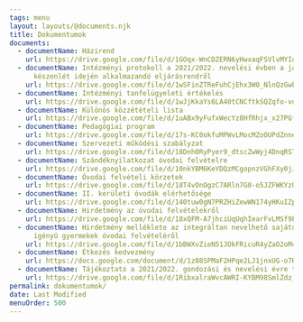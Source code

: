 ```yaml
---
tags: menu
layout: layouts/@documents.njk
title: Dokumentumok
documents:
  - documentName: Házirend
    url: https://drive.google.com/file/d/1GOqx-WnCDZERN6yHwxaqFSVlvMYIoOpC/view?usp=sharing
  - documentName: Intézményi protokoll a 2021/2022. nevelési évben a járványügyi
      készenlét idején alkalmazandó eljárásrendről
    url: https://drive.google.com/file/d/1wSFinZTReFuhCjEhx3W0_NlnQzGwb7xc/view?usp=sharing
  - documentName: Intézményi tanfelügyeleti értékelés
    url: https://drive.google.com/file/d/1wJjKkaYs6LA40tCNCftkSQZqfo-vdZ5h/view?usp=sharing
  - documentName: Különös közzétételi lista
    url: https://drive.google.com/file/d/1uABx9yFufxWecYz8HfRhjx_x27PGfCVA/view?usp=sharing
  - documentName: Pedagógiai program
    url: https://drive.google.com/file/d/17s-KC0okfuMPWvLMocMZoOUPdZnne5J5/view?usp=sharing
  - documentName: Szervezeti működési szabályzat
    url: https://drive.google.com/file/d/18Dnh0RyPyer9_dtscZwWyj4DnqRST2LE/view?usp=sharing
  - documentName: Szándéknyilatkozat óvodai felvételre
    url: https://drive.google.com/file/d/10nkYBM6KeYDQzMCgopnzVGhFXy0jJWHJ/view
  - documentName: Óvodai felvételi körzetek
    url: https://drive.google.com/file/d/18T4vOnOgzC7ARln7G0-o5JZFWKYzU9Mm/view?usp=sharing
  - documentName: II. kerületi óvodák elérhetősége
    url: https://drive.google.com/file/d/140tuw0gN7PRZHiZewWN174yHKuIZpfve/view?usp=sharing
  - documentName: Hirdetmény az óvodai felvételekről
    url: https://drive.google.com/file/d/18xQFM-A7jhciUqUqhIearFvLMSf9Ez0L/view?usp=sharing
  - documentName: Hirdetmény melléklete az integráltan nevelhető sajátos nevelési
      igényű gyermekek óvodai felvételéről
    url: https://drive.google.com/file/d/1bBWXvZieN51JOkFRicuR4yZaO2oM4rHi/view?usp=sharing
  - documentName: Étkezés kedvezmény
    url: https://docs.google.com/document/d/1z88SPMaF2HPqe2LJ1jnxUG-o7HySGThVaTGTfujnuvw/edit?usp=sharing
  - documentName: Tájékoztató a 2021/2022. gondozási és nevelési évre történő jelentkezésről
    url: https://drive.google.com/file/d/1RibxalraWvcAWRI-KYBM98SmlZdz_kZU/view?usp=sharing
permalink: dokumentumok/
date: Last Modified
menuOrder: 500
---
```

